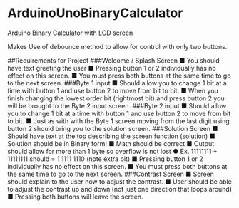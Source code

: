 # ArduinoUnoBinaryCalculator
Arduino Binary Calculator with LCD screen

Makes Use of debounce method to allow for control with only two buttons.


##Requirements for Project
###Welcome / Splash Screen
■ You should have text greeting the user
■ Pressing button 1 or 2 individually has no effect on this screen.
■ You must press both buttons at the same time to go to the next screen.
###Byte 1 input
■ Should allow you to change 1 bit at a time with button 1 and use button 2
to move from bit to bit.
■ When you finish changing the lowest order bit (rightmost bit) and press
button 2 you will be brought to the Byte 2 input screen.
###Byte 2 input
■ Should allow you to change 1 bit at a time with button 1 and use button 2
to move from bit to bit.
■ Just as with with the Byte 1 screen moving from the last digit using button
2 should bring you to the solution screen.
###Solution Screen
■ Should have text at the top describing the screen function (solution)
■ Solution should be in Binary form!
■ Math should be correct
■ Output should allow for more than 1 byte so overflow is not lost
● Ex. 11111111 + 11111111 should = 1 1111 1110 (note extra bit)
■ Pressing button 1 or 2 individually has no effect on this screen.
■ You must press both buttons at the same time to go to the next screen.
###Contrast Screen
■ Screen should explain to the user how to adjust the contrast.
■ User should be able to adjust the contrast up and down (not just one
direction that loops around)
■ Pressing both buttons will leave the screen.
